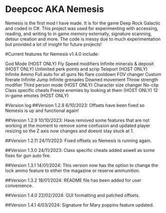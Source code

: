 # Deepcoc AKA Nemesis
Nemesis is the first mod I have made.  It is for the game Deep Rock Galactic and coded in C#.  This project was used for experimenting with accessing, reading, and writing to in game memory externally, signature scanning, detour creation and more.  The code is messy due to much experimentation but provided a lot of insight for future projects!

#Current features for Nemesis v1.4.0 include:

God Mode (HOST ONLY)
Fly
Speed modifiers
Infinite minerals & deposit (HOST ONLY)
Unlimited perk points and scrip
Teleport (HOST ONLY)
Infinite Ammo
Full auto for all guns
No flare cooldown
FOV changer
Custom firerate
Infinite Jump
Infinite grenades
Downed movement
Throw strength modifier
Third person mode (HOST ONLY)
Character size changer
No-clip
Class specific cheats
Freeze enemies by looking at them (HOST ONLY)
12 in-game emotes (HOST ONLY)

#Version log
##Version 1.2.8 6/10/2023: 
Offsets have been fixed so Nemesis is up and functional again!

##Version 1.2.9 10/10/2023: 
Have removed some features that are not working at the moment to remove some confusion and updated player resizing so the Z axis now changes and doesnt stay stuck at 1.

##Version 1.2.11 24/11/2023: 
Fixed offsets so Nemesis is running again.

##Version 1.3.0 24/11/2023: 
Class specific cheats added aswell as some fixes for gun auto fire.

##Version 1.3.1 14/01/2024: 
This version now has the option to change the lock ammo feature to either the magazine or reserve ammunition.

##Version 1.3.2 18/01/2024: 
README file has been added for user convenience.

##Version 1.4.0 22/02/2024: 
GUI formatting and patched offsets.

##Version 1.4.1 4/03/2024: 
Signature for Mary poppins feature updated.
